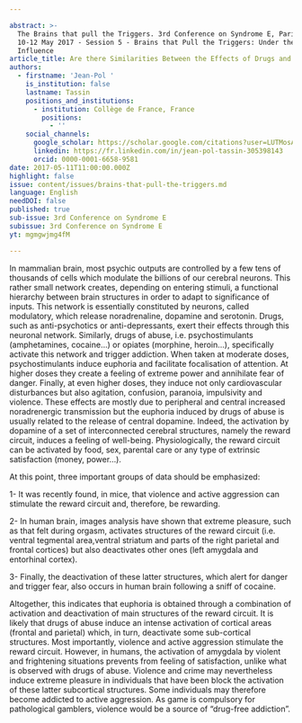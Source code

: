 ```yaml
---

abstract: >-
  The Brains that pull the Triggers. 3rd Conference on Syndrome E, Paris IAS,
  10-12 May 2017 - Session 5 - Brains that Pull the Triggers: Under the
  Influence
article_title: Are there Similarities Between the Effects of Drugs and Syndrome E?
authors:
  - firstname: 'Jean-Pol '
    is_institution: false
    lastname: Tassin
    positions_and_institutions:
      - institution: Collège de France, France
        positions:
          - ''
    social_channels:
      google_scholar: https://scholar.google.com/citations?user=LUTMosAAAAAJ&hl=fr
      linkedin: https://fr.linkedin.com/in/jean-pol-tassin-305398143
      orcid: 0000-0001-6658-9581
date: 2017-05-11T11:00:00.000Z
highlight: false
issue: content/issues/brains-that-pull-the-triggers.md
language: English
needDOI: false
published: true
sub-issue: 3rd Conference on Syndrome E
subissue: 3rd Conference on Syndrome E
yt: mgmgwjmg4fM

---
```



In mammalian brain, most psychic outputs are controlled by a few tens of thousands of cells which modulate the billions of our cerebral neurons. This rather small network creates, depending on entering stimuli, a functional hierarchy between brain structures in order to adapt to significance of inputs. This network is essentially constituted by neurons, called modulatory, which release noradrenaline, dopamine and serotonin. Drugs, such as anti-psychotics or anti-depressants, exert their effects through this neuronal network. Similarly, drugs of abuse, i.e. psychostimulants (amphetamines, cocaine…) or opiates (morphine, heroin…), specifically activate this network and trigger addiction. When taken at moderate doses, psychostimulants induce euphoria and facilitate focalisation of attention. At higher doses they create a feeling of extreme power and annihilate fear of danger. Finally, at even higher doses, they induce not only cardiovascular disturbances but also agitation, confusion, paranoia, impulsivity and violence. These effects are mostly due to peripheral and central increased noradrenergic transmission but the euphoria induced by drugs of abuse is usually related to the release of central dopamine. Indeed, the activation by dopamine of a set of interconnected cerebral structures, namely the reward circuit, induces a feeling of well-being. Physiologically, the reward circuit can be activated by food, sex, parental care or any type of extrinsic satisfaction (money, power…).

At this point, three important groups of data should be emphasized:

1- It was recently found, in mice, that violence and active aggression can stimulate the reward circuit and, therefore, be rewarding.

2- In human brain, images analysis have shown that extreme pleasure, such as that felt during orgasm, activates structures of the reward circuit (i.e. ventral tegmental area,ventral striatum and parts of the right parietal and frontal cortices) but also deactivates other ones (left amygdala and entorhinal cortex).

3- Finally, the deactivation of these latter structures, which alert for danger and trigger fear, also occurs in human brain following a sniff of cocaine.

Altogether, this indicates that euphoria is obtained through a combination of activation and deactivation of main structures of the reward circuit. It is likely that drugs of abuse induce an intense activation of cortical areas (frontal and parietal) which, in turn, deactivate some sub-cortical structures. Most importantly, violence and active aggression stimulate the reward circuit. However, in humans, the activation of amygdala by violent and frightening situations prevents from feeling of satisfaction, unlike what is observed with drugs of abuse. Violence and crime may nevertheless induce extreme pleasure in individuals that have been block the activation of these latter subcortical structures. Some individuals may therefore become addicted to active aggression. As game is compulsory for pathological gamblers, violence would be a source of “drug-free addiction”.

<Youtube yt="mgmgwjmg4fM" caption="Are there Similarities Between the Effects of Drugs and Syndrome E?"></Youtube>